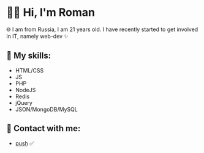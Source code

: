 # &#128104;&#8205;&#128187; Hi, I'm Roman 

&#127760; I am from Russia, I am 21 years old. I have recently started to get involved in IT, namely web-dev &#10024;

## &#128188; My skills:
- HTML/CSS
- JS
- PHP
- NodeJS
- Redis
- jQuery
- JSON/MongoDB/MySQL

## &#128241; Contact with me:
- <a href="https://t.me/ell215">push</a> &#9989;
